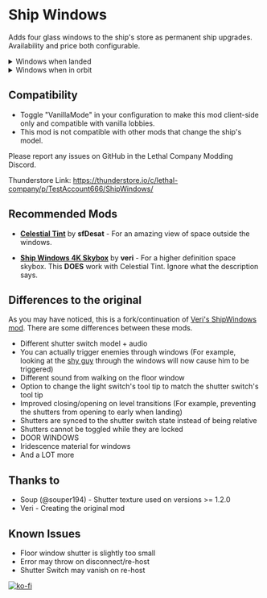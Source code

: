 # Ship Windows

Adds four glass windows to the ship's store as permanent ship upgrades. Availability and price both configurable.



<details>
  <summary>Windows when landed</summary>

![MoonLeft](https://github.com/Test-Account666/LethalCompany-ShipWindows/assets/36412486/a1a26160-897e-432d-afa2-915ee76d923b)
![MoonRight](https://github.com/Test-Account666/LethalCompany-ShipWindows/assets/36412486/cd236e80-9457-457d-ba9a-ce9008c6ddf2)
![MoonFloor](https://github.com/Test-Account666/LethalCompany-ShipWindows/assets/36412486/8f930ad5-d289-4254-8e98-dc02e3c6a235)
![MoonDoor](https://github.com/Test-Account666/LethalCompany-ShipWindows/assets/36412486/9b29c45d-4418-47be-88c8-0fa84e21f776)

</details>


<details>
  <summary>Windows when in orbit</summary>

![SpaceLeft](https://github.com/Test-Account666/LethalCompany-ShipWindows/assets/36412486/618be4f7-5a2c-4c05-a66a-e520205be4ef)
![SpaceRight](https://github.com/Test-Account666/LethalCompany-ShipWindows/assets/36412486/4e36e8b0-d93b-41bd-8411-b8a78a95d3c1)
![SpaceFloor](https://github.com/Test-Account666/LethalCompany-ShipWindows/assets/36412486/eb06834b-fef3-4cbd-bd36-147b5daf4f87)
![SpaceDoor](https://github.com/Test-Account666/LethalCompany-ShipWindows/assets/36412486/0abb5c90-331b-4e6e-94b4-0fb617682ea4)

</details>

## Compatibility

- Toggle "VanillaMode" in your configuration to make this mod client-side only and compatible with vanilla lobbies.
- This mod is not compatible with other mods that change the ship's model.

Please report any issues on GitHub in the Lethal Company Modding Discord.

Thunderstore Link: https://thunderstore.io/c/lethal-company/p/TestAccount666/ShipWindows/

## Recommended Mods

- **[Celestial Tint](https://thunderstore.io/c/lethal-company/p/sfDesat/Celestial_Tint/)** by **sfDesat** - For an
  amazing view of space outside the windows.

- **[Ship Windows 4K Skybox](https://thunderstore.io/c/lethal-company/p/veri/ShipWindows_4K_Skybox/)** by **veri** - For
  a higher definition space skybox. This **DOES** work with Celestial Tint. Ignore what the description says.

## Differences to the original

As you may have noticed, this is a fork/continuation
of [Veri's ShipWindows mod](https://thunderstore.io/c/lethal-company/p/veri/ShipWindows/).
There are some differences between these mods.

- Different shutter switch model + audio
- You can actually trigger enemies through windows (For example, looking at
  the [shy guy](https://thunderstore.io/c/lethal-company/p/jaspercreations/Scopophobia/) through the windows will now
  cause him to be triggered)
- Different sound from walking on the floor window
- Option to change the light switch's tool tip to match the shutter switch's tool tip
- Improved closing/opening on level transitions (For example, preventing the shutters from opening to early when
  landing)
- Shutters are synced to the shutter switch state instead of being relative
- Shutters cannot be toggled while they are locked
- DOOR WINDOWS
- Iridescence material for windows
- And a LOT more

## Thanks to

- Soup (@souper194) - Shutter texture used on versions >= 1.2.0
- Veri - Creating the original mod

## Known Issues

- Floor window shutter is slightly too small
- Error may throw on disconnect/re-host
- Shutter Switch may vanish on re-host

[![ko-fi](https://ko-fi.com/img/githubbutton_sm.svg)](https://ko-fi.com/P5P6ZWLCY)